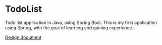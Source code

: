 # TodoList

Todo list application in Java, using Spring Boot. This is my first application using Spring, with the goal of learning and gaining experience.

[Design document](/design-doc.md)
